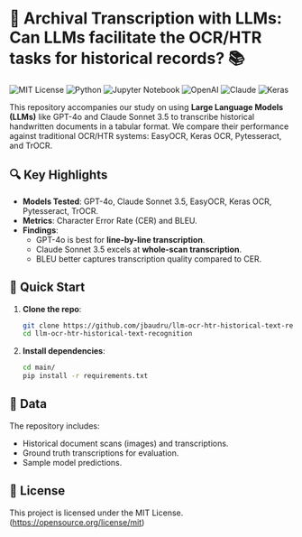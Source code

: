 # 📜 Archival Transcription with LLMs: Can LLMs facilitate the OCR/HTR tasks for historical records? 📚

![MIT License](https://img.shields.io/badge/License-MIT-green?logo=open-source-initiative&logoColor=white)
![Python](https://img.shields.io/badge/Python-3.10%2B-blue?logo=python&logoColor=white)
![Jupyter Notebook](https://img.shields.io/badge/Jupyter-Notebook-orange?logo=jupyter&logoColor=white)
![OpenAI](https://img.shields.io/badge/LLM-OpenAI_GPT--4o-purple?logo=openai&logoColor=white)
![Claude](https://img.shields.io/badge/LLM-Claude_Sonnet_3.5-yellow?logo=anthropic&logoColor=white)
![Keras](https://img.shields.io/badge/OCR-Keras-red?logo=keras&logoColor=white)

This repository accompanies our study on using **Large Language Models (LLMs)** like GPT-4o and Claude Sonnet 3.5 to transcribe historical handwritten documents in a tabular format. We compare their performance against traditional OCR/HTR systems: EasyOCR, Keras OCR, Pytesseract, and TrOCR. 

## 🔍 Key Highlights
- **Models Tested**: GPT-4o, Claude Sonnet 3.5, EasyOCR, Keras OCR, Pytesseract, TrOCR.
- **Metrics**: Character Error Rate (CER) and BLEU.
- **Findings**:
  - GPT-4o is best for **line-by-line transcription**.
  - Claude Sonnet 3.5 excels at **whole-scan transcription**.
  - BLEU better captures transcription quality compared to CER.
  
## 🚀 Quick Start

1. **Clone the repo**:
   ```bash
   git clone https://github.com/jbaudru/llm-ocr-htr-historical-text-recognition
   cd llm-ocr-htr-historical-text-recognition

    ```

2. **Install dependencies**:
    ```bash
    cd main/
    pip install -r requirements.txt
    ```


## 📁 Data
The repository includes:

- Historical document scans (images) and transcriptions.
- Ground truth transcriptions for evaluation.
- Sample model predictions.

## 📜 License
This project is licensed under the MIT License. (https://opensource.org/license/mit)